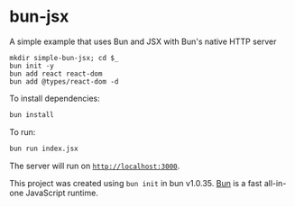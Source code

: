 # bun-jsx

A simple example that uses Bun and JSX with Bun's native HTTP server

```
mkdir simple-bun-jsx; cd $_ 
bun init -y
bun add react react-dom
bun add @types/react-dom -d
```

To install dependencies:

```bash
bun install
```

To run:

```bash
bun run index.jsx
```

The server will run on [`http://localhost:3000`](http://localhost:3000).

This project was created using `bun init` in bun v1.0.35. [Bun](https://bun.sh) is a fast all-in-one JavaScript runtime.
